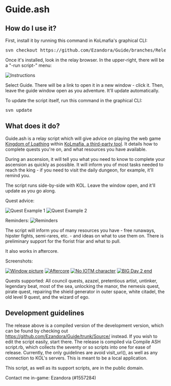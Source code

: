 Guide.ash
=========

How do I use it?
----------------
First, install it by running this command in KoLmafia's graphical CLI:

<pre>
svn checkout https://github.com/Ezandora/Guide/branches/Release/
</pre>

Once it's installed, look in the relay browser. In the upper-right, there will be a "-run script-" menu:

![Instructions](https://raw.github.com/Ezandora/Guide/master/Images/Instructions.png)

Select Guide. There will be a link to open it in a new window - click it.
Then, leave the guide window open as you adventure. It'll update automatically.

To update the script itself, run this command in the graphical CLI:

<pre>
svn update
</pre>

What does it do?
----------------
Guide.ash is a relay script which will give advice on playing the web game [Kingdom of Loathing](http://www.kingdomofloathing.com) within [KoLmafia, a third-party tool](http://kolmafia.sourceforge.net). It details how to complete quests you're on, and what resources you have available.

During an ascension, it will tell you what you need to know to complete your ascension as quickly as possible. It will inform you of most tasks needed to reach the king - if you need to visit the daily dungeon, for example, it'll remind you.

The script runs side-by-side with KOL. Leave the window open, and it'll update as you go along.

Quest advice:

![Quest Example 1](https://raw.github.com/Ezandora/Guide/master/Images/Quest%20Example%201.png)
![Quest Example 2](https://raw.github.com/Ezandora/Guide/master/Images/Quest%20Example%202.png)

Reminders:
![Reminders](https://raw.github.com/Ezandora/Guide/master/Images/Reminders.png)

The script will inform you of many resources you have - free runaways, hipster fights, semi-rares, etc. - and ideas on what to use them on.
There is preliminary support for the florist friar and what to pull.

It also works in aftercore.

Screenshots:

[![Window picture](https://raw.github.com/Ezandora/Guide/master/Images/Window%20picture%20Small.png)](https://raw.github.com/Ezandora/Guide/master/Images/Window%20picture.png)
[![Aftercore](https://raw.github.com/Ezandora/Guide/master/Images/Aftercore%20Small.png)](https://raw.github.com/Ezandora/Guide/master/Images/Aftercore.png)
[![No IOTM character](https://raw.github.com/Ezandora/Guide/master/Images/No%20IOTM%20character%20Small.png)](https://raw.github.com/Ezandora/Guide/master/Images/No%20IOTM%20character.png)
[![BIG Day 2 end](https://raw.github.com/Ezandora/Guide/master/Images/BIG%20Day%202%20End%20Small.png)](https://raw.github.com/Ezandora/Guide/master/Images/BIG%20Day%202%20End.png)

Quests supported: All council quests, azazel, pretentious artist, untinker, legendary beat, most of the sea, unlocking the manor, the nemesis quest, pirate quest, repairing the shield generator in outer space, white citadel, the old level 9 quest, and the wizard of ego.

Development guidelines
---------------------
The release above is a compiled version of the development version, which can be found by checking out https://github.com/Ezandora/Guide/trunk/Source/ instead. If you wish to edit the script easily, start there.
The release is compiled via Compile ASH script.rb, which collects the seventy or so scripts into one for ease of release.
Currently, the only guidelines are avoid visit_url(), as well as any connection to KOL's servers. This is meant to be a local application.

This script, as well as its support scripts, are in the public domain.

Contact me in-game: Ezandora (#1557284)
